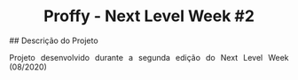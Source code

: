 <h1 align="center">Proffy - Next Level Week #2</h1>
## Descrição do Projeto
<p align="justify">Projeto desenvolvido durante a segunda edição do Next Level Week (08/2020)</p>
